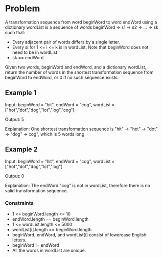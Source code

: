# Problem

A transformation sequence from word beginWord to word endWord using a dictionary wordList is a sequence of words beginWord -> s1 -> s2 -> ... -> sk such that:

- Every adjacent pair of words differs by a single letter.
- Every si for 1 <= i <= k is in wordList. Note that beginWord does not need to be in wordList.
- sk == endWord

Given two words, beginWord and endWord, and a dictionary wordList, return the number of words in the shortest transformation sequence from beginWord to endWord, or 0 if no such sequence exists.

## Example 1

Input: beginWord = "hit", endWord = "cog", wordList = ["hot","dot","dog","lot","log","cog"]

Output: 5

Explanation: One shortest transformation sequence is "hit" -> "hot" -> "dot" -> "dog" -> cog", which is 5 words long.

## Example 2

Input: beginWord = "hit", endWord = "cog", wordList = ["hot","dot","dog","lot","log"]

Output: 0

Explanation: The endWord "cog" is not in wordList, therefore there is no valid transformation sequence.
 
### Constraints

- 1 <= beginWord.length <= 10
- endWord.length == beginWord.length
- 1 <= wordList.length <= 5000
- wordList[i].length == beginWord.length
- beginWord, endWord, and wordList[i] consist of lowercase English letters.
- beginWord != endWord
- All the words in wordList are unique.
